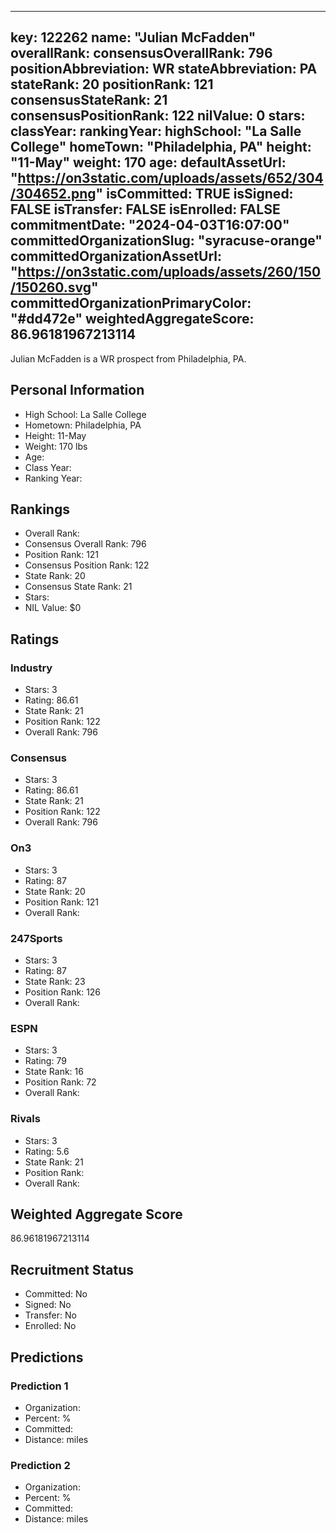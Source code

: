 ---
  key: 122262
  name: "Julian McFadden"
  overallRank: 
  consensusOverallRank: 796
  positionAbbreviation: WR
  stateAbbreviation: PA
  stateRank: 20
  positionRank: 121
  consensusStateRank: 21
  consensusPositionRank: 122
  nilValue: 0
  stars: 
  classYear: 
  rankingYear: 
  highSchool: "La Salle College"
  homeTown: "Philadelphia, PA"
  height: "11-May"
  weight: 170
  age: 
  defaultAssetUrl: "https://on3static.com/uploads/assets/652/304/304652.png"
  isCommitted: TRUE
  isSigned: FALSE
  isTransfer: FALSE
  isEnrolled: FALSE
  commitmentDate: "2024-04-03T16:07:00"
  committedOrganizationSlug: "syracuse-orange"
  committedOrganizationAssetUrl: "https://on3static.com/uploads/assets/260/150/150260.svg"
  committedOrganizationPrimaryColor: "#dd472e"
  weightedAggregateScore: 86.96181967213114
  ---
  
  Julian McFadden is a WR prospect from Philadelphia, PA.
  
  ## Personal Information
  - High School: La Salle College
  - Hometown: Philadelphia, PA
  - Height: 11-May
  - Weight: 170 lbs
  - Age: 
  - Class Year: 
  - Ranking Year: 
  
  ## Rankings
  - Overall Rank: 
  - Consensus Overall Rank: 796
  - Position Rank: 121
  - Consensus Position Rank: 122
  - State Rank: 20
  - Consensus State Rank: 21
  - Stars: 
  - NIL Value: $0
  
  ## Ratings
  
  ### Industry
  - Stars: 3
  - Rating: 86.61
  - State Rank: 21
  - Position Rank: 122
  - Overall Rank: 796
  
  ### Consensus
  - Stars: 3
  - Rating: 86.61
  - State Rank: 21
  - Position Rank: 122
  - Overall Rank: 796
  
  ### On3
  - Stars: 3
  - Rating: 87
  - State Rank: 20
  - Position Rank: 121
  - Overall Rank: 
  
  ### 247Sports
  - Stars: 3
  - Rating: 87
  - State Rank: 23
  - Position Rank: 126
  - Overall Rank: 
  
  ### ESPN
  - Stars: 3
  - Rating: 79
  - State Rank: 16
  - Position Rank: 72
  - Overall Rank: 
  
  ### Rivals
  - Stars: 3
  - Rating: 5.6
  - State Rank: 21
  - Position Rank: 
  - Overall Rank: 
  
  ## Weighted Aggregate Score
  86.96181967213114
  
  ## Recruitment Status
  - Committed: No
  - Signed: No
  - Transfer: No
  - Enrolled: No
  
  
  
  ## Predictions
  
  ### Prediction 1
  - Organization: 
  - Percent: %
  - Committed: 
  - Distance:  miles
  
  ### Prediction 2
  - Organization: 
  - Percent: %
  - Committed: 
  - Distance:  miles
  